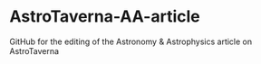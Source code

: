 AstroTaverna-AA-article
=======================

GitHub for the editing of the Astronomy &amp; Astrophysics article on AstroTaverna
